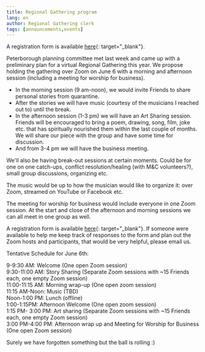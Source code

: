 ```yaml
---
title: Regional Gathering program
lang: en
author: Regional Gathering clerk
tags: [announcements,events]
---
```

A registration form is available [here](https://forms.gle/v7ntj4iipz3BNfDf9){: target="_blank"}.

Peterborough planning committee met last week and came up with a preliminary plan for a virtual Regional Gathering this year. We propose holding the gathering over Zoom on June 6 with a morning and afternoon session (including a meeting for worship for business).

* In the morning session (9 am-noon), we would invite Friends to share personal stories from quarantine. 
* After the stories we will have music (courtesy of the musicians I reached out to) until the break.
* In the afternoon session (1-3 pm) we will have an Art Sharing session. Friends will be encouraged to bring a poem, drawing, song, film, joke etc. that has spiritually nourished them within the last couple of months. We will share our piece with the group and have some time for discussion.
* And from 3-4 pm we will have the business meeting.

We'll also be having break-out sessions at certain moments. Could be for one on one catch-ups, conflict resolution/healing (with M&C volunteers?), small group discussions, organizing etc. 

The music would be up to how the musician would like to organize it: over Zoom, streamed on YouTube or Facebook etc. 

The meeting for worship for business would include everyone in one Zoom session. At the start and close of the afternoon and morning sessions we can all meet in one group as well.

A registration form is available [here](https://forms.gle/v7ntj4iipz3BNfDf9){: target="_blank"}. If someone were available to help me keep track of responses to the form and plan out the Zoom hosts and participants, that would be very helpful, please email us.

Tentative Schedule for June 6th:

9-9:30 AM: Welcome (One open Zoom session)  
9:30-11:00 AM: Story Sharing (Separate Zoom sessions with ~15 Friends each, one empty Zoom session)  
11:00-11:15 AM: Morning wrap-up (One open zoom session)  
11:15 AM-Noon: Music (TBD)  
Noon-1:00 PM: Lunch (offline)  
1:00-1:15PM: Afternoon Welcome (One open zoom session)  
1:15 PM- 3:00 PM: Art sharing (Separate Zoom sessions with ~15 Friends each, one empty Zoom session)  
3:00 PM-4:00 PM: Afternoon wrap up and Meeting for Worship for Business (One open Zoom session)  

Surely we have forgotten something but the ball is rolling :)
